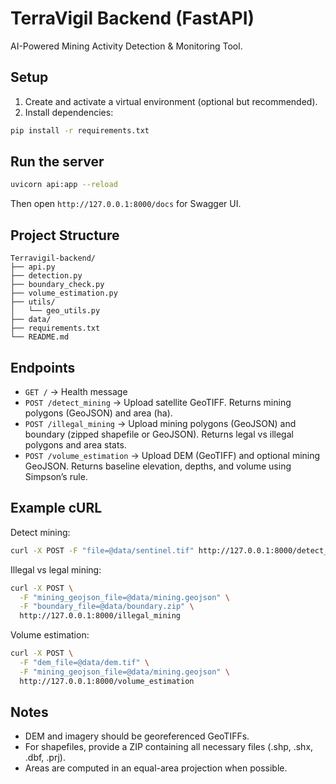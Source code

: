# TerraVigil Backend (FastAPI)

AI-Powered Mining Activity Detection & Monitoring Tool.

## Setup

1. Create and activate a virtual environment (optional but recommended).
2. Install dependencies:

```bash
pip install -r requirements.txt
```

## Run the server

```bash
uvicorn api:app --reload
```

Then open `http://127.0.0.1:8000/docs` for Swagger UI.

## Project Structure

```
Terravigil-backend/
├── api.py
├── detection.py
├── boundary_check.py
├── volume_estimation.py
├── utils/
│   └── geo_utils.py
├── data/
├── requirements.txt
└── README.md
```

## Endpoints

- `GET /` → Health message
- `POST /detect_mining` → Upload satellite GeoTIFF. Returns mining polygons (GeoJSON) and area (ha).
- `POST /illegal_mining` → Upload mining polygons (GeoJSON) and boundary (zipped shapefile or GeoJSON). Returns legal vs illegal polygons and area stats.
- `POST /volume_estimation` → Upload DEM (GeoTIFF) and optional mining GeoJSON. Returns baseline elevation, depths, and volume using Simpson’s rule.

## Example cURL

Detect mining:

```bash
curl -X POST -F "file=@data/sentinel.tif" http://127.0.0.1:8000/detect_mining
```

Illegal vs legal mining:

```bash
curl -X POST \
  -F "mining_geojson_file=@data/mining.geojson" \
  -F "boundary_file=@data/boundary.zip" \
  http://127.0.0.1:8000/illegal_mining
```

Volume estimation:

```bash
curl -X POST \
  -F "dem_file=@data/dem.tif" \
  -F "mining_geojson_file=@data/mining.geojson" \
  http://127.0.0.1:8000/volume_estimation
```

## Notes

- DEM and imagery should be georeferenced GeoTIFFs.
- For shapefiles, provide a ZIP containing all necessary files (.shp, .shx, .dbf, .prj).
- Areas are computed in an equal-area projection when possible.


